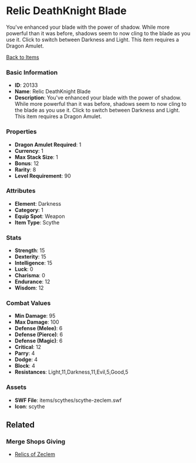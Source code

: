 # Relic DeathKnight Blade

You've enhanced your blade with the power of shadow. While more powerful than it was before, shadows seem to now cling to the blade as you use it. Click to switch between Darkness and Light. This item requires a Dragon Amulet.

[Back to Items](../items.md)

### Basic Information

- **ID**: 20133
- **Name**: Relic DeathKnight Blade
- **Description**: You&#039;ve enhanced your blade with the power of shadow. While more powerful than it was before, shadows seem to now cling to the blade as you use it. Click to switch between Darkness and Light. This item requires a Dragon Amulet.

### Properties

- **Dragon Amulet Required**: 1
- **Currency**: 1
- **Max Stack Size**: 1
- **Bonus**: 12
- **Rarity**: 8
- **Level Requirement**: 90

### Attributes

- **Element**: Darkness
- **Category**: 1
- **Equip Spot**: Weapon
- **Item Type**: Scythe

### Stats

- **Strength**: 15
- **Dexterity**: 15
- **Intelligence**: 15
- **Luck**: 0
- **Charisma**: 0
- **Endurance**: 12
- **Wisdom**: 12

### Combat Values

- **Min Damage**: 95
- **Max Damage**: 100
- **Defense (Melee)**: 6
- **Defense (Pierce)**: 6
- **Defense (Magic)**: 6
- **Critical**: 12
- **Parry**: 4
- **Dodge**: 4
- **Block**: 4
- **Resistances**: Light,11,Darkness,11,Evil,5,Good,5

### Assets

- **SWF File**: items/scythes/scythe-zeclem.swf
- **Icon**: scythe

## Related

### Merge Shops Giving

- [Relics of Zeclem](../merge-shops/341-relics-of-zeclem.md)

